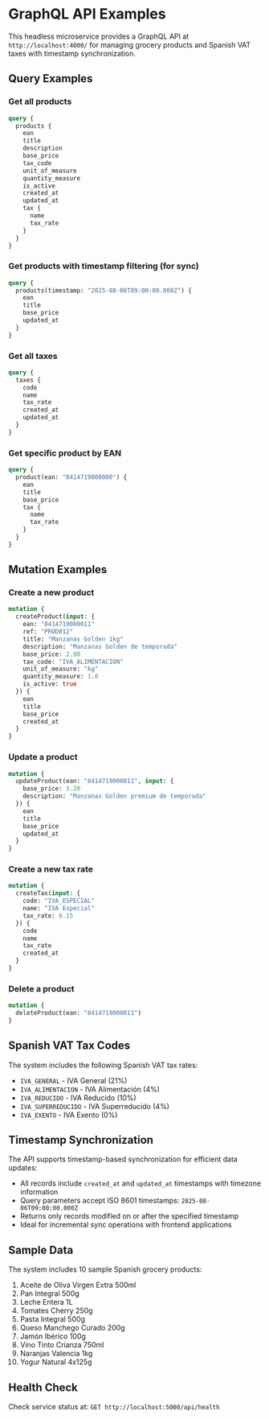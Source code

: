 # GraphQL API Examples

This headless microservice provides a GraphQL API at `http://localhost:4000/` for managing grocery products and Spanish VAT taxes with timestamp synchronization.

## Query Examples

### Get all products
```graphql
query {
  products {
    ean
    title
    description
    base_price
    tax_code
    unit_of_measure
    quantity_measure
    is_active
    created_at
    updated_at
    tax {
      name
      tax_rate
    }
  }
}
```

### Get products with timestamp filtering (for sync)
```graphql
query {
  products(timestamp: "2025-08-06T09:00:00.000Z") {
    ean
    title
    base_price
    updated_at
  }
}
```

### Get all taxes
```graphql
query {
  taxes {
    code
    name
    tax_rate
    created_at
    updated_at
  }
}
```

### Get specific product by EAN
```graphql
query {
  product(ean: "8414719000000") {
    ean
    title
    base_price
    tax {
      name
      tax_rate
    }
  }
}
```

## Mutation Examples

### Create a new product
```graphql
mutation {
  createProduct(input: {
    ean: "8414719000011"
    ref: "PROD012"
    title: "Manzanas Golden 1kg"
    description: "Manzanas Golden de temporada"
    base_price: 2.90
    tax_code: "IVA_ALIMENTACION"
    unit_of_measure: "kg"
    quantity_measure: 1.0
    is_active: true
  }) {
    ean
    title
    base_price
    created_at
  }
}
```

### Update a product
```graphql
mutation {
  updateProduct(ean: "8414719000011", input: {
    base_price: 3.20
    description: "Manzanas Golden premium de temporada"
  }) {
    ean
    title
    base_price
    updated_at
  }
}
```

### Create a new tax rate
```graphql
mutation {
  createTax(input: {
    code: "IVA_ESPECIAL"
    name: "IVA Especial"
    tax_rate: 0.15
  }) {
    code
    name
    tax_rate
    created_at
  }
}
```

### Delete a product
```graphql
mutation {
  deleteProduct(ean: "8414719000011")
}
```

## Spanish VAT Tax Codes

The system includes the following Spanish VAT tax rates:

- `IVA_GENERAL` - IVA General (21%)
- `IVA_ALIMENTACION` - IVA Alimentación (4%)
- `IVA_REDUCIDO` - IVA Reducido (10%)
- `IVA_SUPERREDUCIDO` - IVA Superreducido (4%)
- `IVA_EXENTO` - IVA Exento (0%)

## Timestamp Synchronization

The API supports timestamp-based synchronization for efficient data updates:

- All records include `created_at` and `updated_at` timestamps with timezone information
- Query parameters accept ISO 8601 timestamps: `2025-08-06T09:00:00.000Z`
- Returns only records modified on or after the specified timestamp
- Ideal for incremental sync operations with frontend applications

## Sample Data

The system includes 10 sample Spanish grocery products:

1. Aceite de Oliva Virgen Extra 500ml
2. Pan Integral 500g
3. Leche Entera 1L
4. Tomates Cherry 250g
5. Pasta Integral 500g
6. Queso Manchego Curado 200g
7. Jamón Ibérico 100g
8. Vino Tinto Crianza 750ml
9. Naranjas Valencia 1kg
10. Yogur Natural 4x125g

## Health Check

Check service status at: `GET http://localhost:5000/api/health`